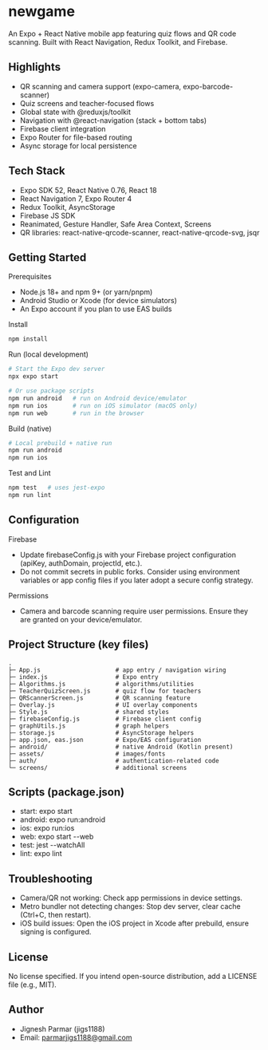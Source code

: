# newgame

An Expo + React Native mobile app featuring quiz flows and QR code scanning. Built with React Navigation, Redux Toolkit, and Firebase.

## Highlights
- QR scanning and camera support (expo-camera, expo-barcode-scanner)
- Quiz screens and teacher-focused flows
- Global state with @reduxjs/toolkit
- Navigation with @react-navigation (stack + bottom tabs)
- Firebase client integration
- Expo Router for file-based routing
- Async storage for local persistence

## Tech Stack
- Expo SDK 52, React Native 0.76, React 18
- React Navigation 7, Expo Router 4
- Redux Toolkit, AsyncStorage
- Firebase JS SDK
- Reanimated, Gesture Handler, Safe Area Context, Screens
- QR libraries: react-native-qrcode-scanner, react-native-qrcode-svg, jsqr

## Getting Started

Prerequisites
- Node.js 18+ and npm 9+ (or yarn/pnpm)
- Android Studio or Xcode (for device simulators)
- An Expo account if you plan to use EAS builds

Install
```bash
npm install
```

Run (local development)
```bash
# Start the Expo dev server
npx expo start

# Or use package scripts
npm run android   # run on Android device/emulator
npm run ios       # run on iOS simulator (macOS only)
npm run web       # run in the browser
```

Build (native)
```bash
# Local prebuild + native run
npm run android
npm run ios
```

Test and Lint
```bash
npm test   # uses jest-expo
npm run lint
```

## Configuration

Firebase
- Update firebaseConfig.js with your Firebase project configuration (apiKey, authDomain, projectId, etc.).
- Do not commit secrets in public forks. Consider using environment variables or app config files if you later adopt a secure config strategy.

Permissions
- Camera and barcode scanning require user permissions. Ensure they are granted on your device/emulator.

## Project Structure (key files)
```
.
├─ App.js                     # app entry / navigation wiring
├─ index.js                   # Expo entry
├─ Algorithms.js              # algorithms/utilities
├─ TeacherQuizScreen.js       # quiz flow for teachers
├─ QRScannerScreen.js         # QR scanning feature
├─ Overlay.js                 # UI overlay components
├─ Style.js                   # shared styles
├─ firebaseConfig.js          # Firebase client config
├─ graphUtils.js              # graph helpers
├─ storage.js                 # AsyncStorage helpers
├─ app.json, eas.json         # Expo/EAS configuration
├─ android/                   # native Android (Kotlin present)
├─ assets/                    # images/fonts
├─ auth/                      # authentication-related code
└─ screens/                   # additional screens
```

## Scripts (package.json)
- start: expo start
- android: expo run:android
- ios: expo run:ios
- web: expo start --web
- test: jest --watchAll
- lint: expo lint

## Troubleshooting
- Camera/QR not working: Check app permissions in device settings.
- Metro bundler not detecting changes: Stop dev server, clear cache (Ctrl+C, then restart).
- iOS build issues: Open the iOS project in Xcode after prebuild, ensure signing is configured.

## License
No license specified. If you intend open-source distribution, add a LICENSE file (e.g., MIT).

## Author
- Jignesh Parmar (jigs1188)
- Email: parmarjigs1188@gmail.com

